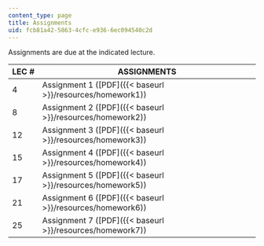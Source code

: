 ```yaml
---
content_type: page
title: Assignments
uid: fcb81a42-5863-4cfc-e936-6ec094540c2d
---
```


Assignments are due at the indicated lecture.

| LEC # | ASSIGNMENTS |
| --- | --- |
| 4 | Assignment 1 ([PDF]({{< baseurl >}}/resources/homework1)) |
| 8 | Assignment 2 ([PDF]({{< baseurl >}}/resources/homework2)) |
| 12 | Assignment 3 ([PDF]({{< baseurl >}}/resources/homework3)) |
| 15 | Assignment 4 ([PDF]({{< baseurl >}}/resources/homework4)) |
| 17 | Assignment 5 ([PDF]({{< baseurl >}}/resources/homework5)) |
| 21 | Assignment 6 ([PDF]({{< baseurl >}}/resources/homework6)) |
| 25 | Assignment 7 ([PDF]({{< baseurl >}}/resources/homework7))